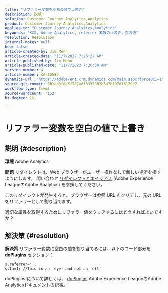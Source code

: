 ```yaml
---
title: "リファラー変数を空白の値で上書き"
description: 説明
solution: Customer Journey Analytics,Analytics
product: Customer Journey Analytics,Analytics
applies-to: "Customer Journey Analytics,Analytics"
keywords: "KCS, Adobe Analytics, referrer 変数の上書き，空の値"
resolution: Resolution
internal-notes: null
bug: false
article-created-by: Jim Menn
article-created-date: "11/7/2022 7:26:27 AM"
article-published-by: Jim Menn
article-published-date: "11/7/2022 7:26:50 AM"
version-number: 4
article-number: KA-15583
dynamics-url: "https://adobe-ent.crm.dynamics.com/main.aspx?forceUCI=1&pagetype=entityrecord&etn=knowledgearticle&id=8db8177d-6d5e-ed11-9561-6045bd0065f9"
source-git-commit: 0b1ea3f0e5f587ad16337902b3a7b107d16129e7
workflow-type: tm+mt
source-wordcount: '152'
ht-degree: 1%

---
```


# リファラー変数を空白の値で上書き

## 説明 {#description}


<b>環境</b>
Adobe Analytics

<b>問題</b>
リダイレクトは、Web ブラウザーがユーザー操作なしで新しい場所を指すようにします。 問い合わせ [リダイレクトとエイリアス](https://docs.adobe.com/content/help/en/analytics/technotes/redirects.html) (Adobe Experience LeagueのAdobe Analytics) を参照してください。

このリダイレクトが発生すると、ブラウザーは参照 URL をクリアし、元の URL をリファラーとして割り当てます。

適切な属性を取得するためにリファラー値をクリアするにはどうすればよいですか？


## 解決策 {#resolution}


<b>解決策</b>
リファラー変数に空白の値を割り当てるには、以下のコード部分を <b>doPlugins</b> セクション：


```
s.referrer='';
s.Ia=1; //This is an 'eye' and not an 'ell'
```


doPlugins について詳しくは、 [doPlugins](https://docs.adobe.com/content/help/en/analytics/implementation/vars/functions/doplugins.html "クリックしてリンク先を表示：https://docs.adobe.com/content/help/en/analytics/implementation/vars/functions/doplugins.html") Adobe Experience LeagueのAdobe Analyticsドキュメントの記事。


